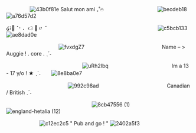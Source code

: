 ㅤㅤㅤㅤㅤ![43b0f81e](https://github.com/user-attachments/assets/bf9a71cd-1da1-41a1-8a70-b1f33191f436) Salut mon ami ₊˚ෆ
ㅤㅤㅤㅤㅤㅤㅤㅤㅤㅤㅤ![becdeb18](https://github.com/user-attachments/assets/1080cd16-94f6-487d-9873-00f588569c99) ![a76d57d2](https://github.com/user-attachments/assets/efc9fb20-9324-4d77-9319-b356483bc287)

໒꒱🌱⠈⠂⠄ ‹𝟹 🚞〃 ˝
ㅤㅤㅤㅤㅤㅤㅤㅤㅤㅤㅤㅤㅤㅤㅤㅤㅤㅤㅤㅤㅤㅤㅤ![c5bcb133](https://github.com/user-attachments/assets/90dc5836-226f-4eeb-b718-e50eb6912a88) ![ae8dad0e](https://github.com/user-attachments/assets/dd42bd28-45aa-4c8b-b471-ddb629fbca7f)

ㅤㅤㅤㅤㅤㅤㅤㅤㅤㅤㅤ![fvxdgZ7](https://github.com/user-attachments/assets/135b2e80-de4b-4dba-8213-da781ab6a6f1)
ㅤㅤㅤㅤㅤㅤㅤㅤㅤㅤㅤㅤㅤㅤㅤㅤName – > Auggie ! . core  .  ˎˊ˗

ㅤㅤㅤㅤㅤㅤㅤㅤㅤㅤㅤㅤㅤㅤㅤㅤ![uRh2Ibq](https://github.com/user-attachments/assets/484f968e-babf-43fe-bda6-3c4c90067f28)
ㅤㅤㅤㅤㅤㅤㅤㅤㅤㅤㅤㅤㅤIm a 13 - 17 y/o ! ★ ˎˊ˗ㅤㅤ ![8e8ba0e7](https://github.com/user-attachments/assets/c788f2e2-1c3d-4ef9-83c7-5eb701009037)


ㅤㅤㅤㅤㅤㅤㅤㅤㅤㅤㅤㅤㅤ![992c98ad](https://github.com/user-attachments/assets/f6266289-5926-410f-962d-f53c2538eb38)
ㅤㅤㅤㅤㅤㅤㅤㅤㅤㅤㅤㅤㅤㅤCanadian / British ˎˊ˗

ㅤㅤㅤㅤㅤㅤㅤㅤㅤㅤㅤㅤㅤㅤㅤㅤㅤㅤ![8cb47556 (1)](https://github.com/user-attachments/assets/cc49d764-c607-4978-8fd7-d912f9c40736) ㅤㅤㅤ![england-hetalia (12)](https://github.com/user-attachments/assets/207c49e0-e5ff-4f72-a745-8af9040b1312)

ㅤㅤㅤㅤㅤㅤㅤ![c12ec2c5](https://github.com/user-attachments/assets/f20b43ec-71e9-4e08-82f7-08bb3f61df52) " Pub and go ! " ![2402a5f3](https://github.com/user-attachments/assets/0f80e76b-c4d2-4bc4-a51e-c2c823d59e00)













